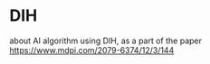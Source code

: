 # DIH
about AI algorithm using DIH, as a part of the paper https://www.mdpi.com/2079-6374/12/3/144 
